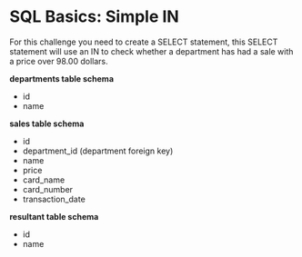 # SQL Basics: Simple IN

For this challenge you need to create a SELECT statement, this SELECT statement will use an IN to check whether a department has had a sale with a price over 98.00 dollars.

**departments table schema**

* id
* name

**sales table schema**

* id
* department_id (department foreign key)
* name
* price
* card_name
* card_number
* transaction_date

**resultant table schema**

* id
* name

